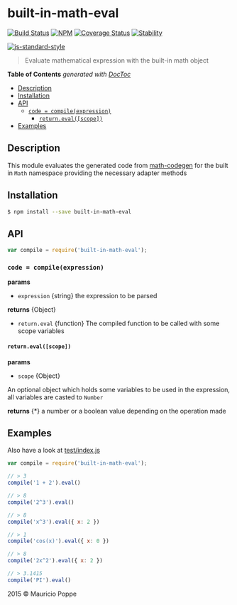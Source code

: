 # built-in-math-eval 

[![Build Status][travis-image]][travis-url] 
[![NPM][npm-image]][npm-url]
[![Coverage Status][coveralls-image]][coveralls-url]
[![Stability](https://img.shields.io/badge/stability-unstable-yellow.svg)]()

[![js-standard-style](https://cdn.rawgit.com/feross/standard/master/badge.svg)](https://github.com/feross/standard)

> Evaluate mathematical expression with the built-in math object

<!-- START doctoc generated TOC please keep comment here to allow auto update -->
<!-- DON'T EDIT THIS SECTION, INSTEAD RE-RUN doctoc TO UPDATE -->
**Table of Contents**  *generated with [DocToc](https://github.com/thlorenz/doctoc)*

- [Description](#description)
- [Installation](#installation)
- [API](#api)
  - [`code = compile(expression)`](#code--compileexpression)
    - [`return.eval([scope])`](#returnevalscope)
- [Examples](#examples)

<!-- END doctoc generated TOC please keep comment here to allow auto update -->

## Description

This module evaluates the generated code from [math-codegen](https://github.com/maurizzzio/math-codegen)
for the built in `Math` namespace providing the necessary adapter methods

## Installation

```sh
$ npm install --save built-in-math-eval
```

## API

```javascript
var compile = require('built-in-math-eval');
```

### `code = compile(expression)`

**params**
* `expression` {string} the expression to be parsed

**returns** {Object}
* `return.eval` {function} The compiled function to be called with some scope variables

#### `return.eval([scope])`

**params**
* `scope` {Object} 

An optional object which holds some variables to be used in the expression,
all variables are casted to `Number`

**returns** {*} a number or a boolean value depending on the operation made

## Examples

Also have a look at [test/index.js](https://github.com/maurizzzio/built-in-math-eval/blob/master/test/index.js)

```javascript
var compile = require('built-in-math-eval');

// > 3
compile('1 + 2').eval()

// > 8
compile('2^3').eval()

// > 8
compile('x^3').eval({ x: 2 })

// > 1
compile('cos(x)').eval({ x: 0 })

// > 8
compile('2x^2').eval({ x: 2 })

// > 3.1415
compile('PI').eval()
```

2015 © Mauricio Poppe

[npm-image]: https://img.shields.io/npm/v/built-in-math-eval.svg?style=flat
[npm-url]: https://npmjs.org/package/built-in-math-eval
[travis-image]: https://travis-ci.org/maurizzzio/built-in-math-eval.svg?branch=master
[travis-url]: https://travis-ci.org/maurizzzio/built-in-math-eval
[coveralls-image]: https://coveralls.io/repos/maurizzzio/built-in-math-eval/badge.svg
[coveralls-url]: https://coveralls.io/r/maurizzzio/built-in-math-eval
